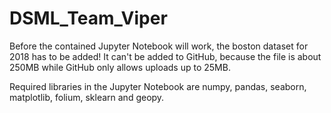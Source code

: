 # DSML_Team_Viper

Before the contained Jupyter Notebook will work, the boston dataset for 2018 has to be added!
It can't be added to GitHub, because the file is about 250MB while GitHub only allows uploads up to 25MB. 

Required libraries in the Jupyter Notebook are numpy, pandas, seaborn, matplotlib, folium, sklearn and geopy.
